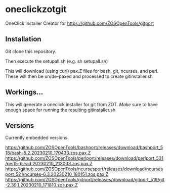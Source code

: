 # oneclickzotgit
OneClick Installer Creator for https://github.com/ZOSOpenTools/gitport

## Installation

Git clone this repository.

Then execute the setupall.sh (e.g. sh setupall.sh)

This will download (using curl) pax.Z files for bash, git, ncurses, and perl.
These will then be un/de-paxed and processed to create gitinstaller.sh

## Workings...
This will generate a oneclick installer for git from ZOT.
*Make* sure to have enough space for running the resulting gitinstaller.sh

## Versions

Currently embedded versions

https://github.com/ZOSOpenTools/bashport/releases/download/bashport_518/bash-5.2.20230210_170433.zos.pax.Z 
https://github.com/ZOSOpenTools/perlport/releases/download/perlport_531/perl5-blead.20230210_213003.zos.pax.Z 
https://github.com/ZOSOpenTools/ncursesport/releases/download/ncursesport_521/ncurses-6.3.20230210_180151.zos.pax.Z
https://github.com/ZOSOpenTools/gitport/releases/download/gitport_519/git-2.39.1.20230210_171810.zos.pax.Z 
